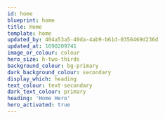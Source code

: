 ```yaml
---
id: home
blueprint: home
title: Home
template: home
updated_by: 404a53a5-40da-4ab9-b61d-0356469d236d
updated_at: 1690209741
image_or_colour: colour
hero_size: h-two-thirds
background_colour: bg-primary
dark_background_colour: secondary
display_which: heading
text_colour: text-secondary
dark_text_colour: primary
heading: 'Home Hero'
hero_activated: true
---
```

